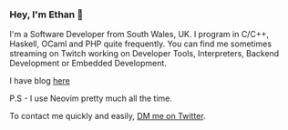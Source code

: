 ### Hey, I'm Ethan 👋

I'm a Software Developer from South Wales, UK. I program in C/C++, Haskell, OCaml and PHP quite frequently. You can find me sometimes streaming on Twitch working on Developer Tools, Interpreters, Backend Development or Embedded Development.

I have blog [here](https://www.epmor.app/)


P.S - I use Neovim pretty much all the time.

To contact me quickly and easily, [DM me on Twitter](https://twitter.com/glassofethanol).

